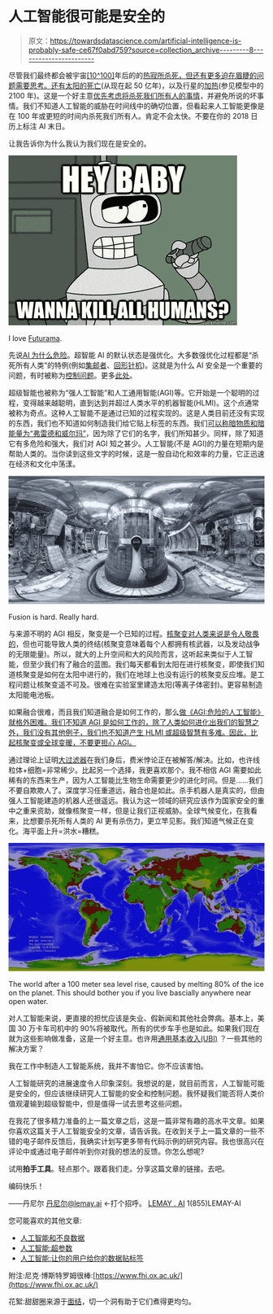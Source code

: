 # 人工智能很可能是安全的

> 原文：<https://towardsdatascience.com/artificial-intelligence-is-probably-safe-ce67f0abd759?source=collection_archive---------8----------------------->

尽管我们最终都会被宇宙[[10^100]](https://en.wikipedia.org/wiki/Googol)年后的的[热寂所杀死，但还有更多迫在眉睫的问题需要思考。还有太阳的](https://www.youtube.com/watch?v=4_aOIA-vyBo)[死亡](https://www.space.com/g00/23154-death-of-sun-will-destroy-earth-infographic.html?i10c.encReferrer=aHR0cHM6Ly93d3cuZ29vZ2xlLmNhLw%3D%3D)(从现在起 50 亿年)，以及行星的[加热](https://www.nasa.gov/press-release/nasa-releases-detailed-global-climate-change-projections)(参见模型中的 2100 年)。这是一个好主意[优先考虑将杀死我们所有人的事情](https://nickbostrom.com/papers/future.html)，并避免所说的坏事情。我们不知道人工智能的威胁在时间线中的确切位置，但看起来人工智能更像是在 100 年或更短的时间内杀死我们所有人。肯定不会太快。不要在你的 2018 日历上标注 AI 末日。

让我告诉你为什么我认为我们现在是安全的。

![](img/23e53c4f3e9144ffa28bacd7e3cb0855.png)

I love [Futurama](http://www.quickmeme.com/meme/3pty0g).

先说[AI 为什么危险](https://books.google.ca/books?id=C-_8AwAAQBAJ&lpg=PP1&ots=UFS-LttOMq&lr&pg=PP1#v=onepage&q&f=false)。超智能 AI 的默认状态是强优化。大多数强优化过程都是“杀死所有人类”的特例(例如[集邮者](https://www.youtube.com/watch?v=tcdVC4e6EV4)、[回形针机](https://en.wikipedia.org/wiki/Instrumental_convergence))。这就是为什么 AI 安全是一个重要的问题，有时被称为[控制问题](https://en.wikipedia.org/wiki/AI_control_problem)。更多[此处](https://www.youtube.com/results?search_query=computerphile+ai+safety)。

超级智能也被称为“强人工智能”和人工通用智能(AGI)等。它开始是一个聪明的过程，变得越来越聪明，直到达到并超过人类水平的机器智能(HLMI)。这个点通常被称为奇点。这种人工智能不是通过已知的过程实现的。这是人类目前还没有实现的东西，我们也不知道如何制造我们给它贴上标签的东西。我们[可以称暗物质和暗能量为“弗雷德和威尔玛”](https://www.youtube.com/watch?v=kfYZqBG1IDg)，因为除了它们的名字，我们所知甚少。同样，除了知道它有多危险和强大，我们对 AGI 知之甚少。人工智能(不是 AGI)的力量在短期内是帮助人类的。当你读到这些文字的时候，这是一股自动化和效率的力量，它正迅速在经济和文化中荡漾。

![](img/facb88a19b4967934e511ea24c7ff873.png)

Fusion is hard. Really hard.

与来源不明的 AGI 相反，聚变是一个已知的过程。[核聚变对人类来说是令人敬畏的](https://www.youtube.com/watch?v=-MaASrJyqYg)，但也可能导致人类的终结(核聚变意味着每个人都拥有核武器，以及发动战争的无限能量)。所以，就大的上升空间和大的风险而言，这听起来类似于人工智能，但至少我们有了融合的蓝图。我们每天都看到太阳在进行核聚变，即使我们知道核聚变是如何在太阳中进行的，我们在地球上也没有运行的核聚变反应堆。是工程问题让核聚变遥不可及。很难在实验室里建造太阳(等离子体密封)。更容易制造太阳能电池板。

如果融合很难，而且我们知道融合是如何工作的，那么[做《AGI:危险的人工智能》就格外困难。我们不知道 AGI 是如何工作的，除了人类如何进化出我们的智慧之外，我们没有其他例子，我们也不知道产生 HLMI 或超级智慧有多难。因此，比起核聚变或全球变暖，不要更担心 AGI。](https://en.wikipedia.org/wiki/Argumentum_a_fortiori)

通过理论上证明[大过滤器](https://youtu.be/sNhhvQGsMEc)在我们身后，费米悖论正在被解答/解决。比如，也许线粒体+细胞=非常稀少。比起另一个选择，我更喜欢那个。我不相信 AGI 需要如此稀有的东西来生产，因为人工智能比生物生命需要更少的进化时间。但是……我们不要自欺欺人了。深度学习任重道远，融合也是如此。杀手机器人是真实的，但由强人工智能建造的机器人还很遥远。我认为这一领域的研究应该作为国家安全的重中之重来资助，就像核聚变一样，但是让我们正视威胁。全球气候变化，在我看来，比想要杀死所有人类的 AI 更有杀伤力，更立竿见影。我们知道气候正在变化。海平面上升=洪水=糟糕。

![](img/90949d7b4d53f7fc39a439faf2e16743.png)

The world after a 100 meter sea level rise, caused by melting 80% of the ice on the planet. This should bother you if you live bascially anywhere near open water.

对人工智能来说，更直接的担忧应该是失业、假新闻和其他社会弊病。基本上，美国 30 万卡车司机中的 90%将被取代。所有的优步车手也是如此。如果我们现在就为这些影响做准备，这是一个好主意。也许用[通用基本收入(UBI)](https://youtu.be/kl39KHS07Xc) ？一些其他的解决方案？

我在工作中制造人工智能系统，我并不害怕它。你不应该害怕。

人工智能研究的进展速度令人印象深刻。我想说的是，就目前而言，人工智能可能是安全的，但应该继续研究人工智能的安全和控制问题。我怀疑我们能否将人类价值观灌输到超级智能中，但是值得一试去思考这些问题。

在我花了很多精力准备的上一篇文章之后，这是一篇非常有趣的高水平文章。如果你喜欢这篇关于人工智能安全的文章，请告诉我。在收到关于上一篇文章的一些不错的电子邮件反馈后，我确实计划写更多带有代码示例的研究内容。我也很高兴在评论中或通过电子邮件听到你对我的想法的反馈。你怎么想呢?

试用**拍手工具**。轻点那个。跟着我们走。分享这篇文章的链接。去吧。

编码快乐！

——丹尼尔
丹尼尔@lemay.ai ←打个招呼。
[LEMAY . AI](https://lemay.ai)
1(855)LEMAY-AI

您可能喜欢的其他文章:

*   [人工智能和不良数据](/artificial-intelligence-and-bad-data-fbf2564c541a)
*   [人工智能:超参数](/artificial-intelligence-hyperparameters-48fa29daa516)
*   [人工智能:让你的用户给你的数据贴标签](https://medium.com/towards-data-science/artificial-intelligence-get-your-users-to-label-your-data-b5fa7c0c9e00)

附注:尼克·博斯特罗姆很棒:[https://www.fhi.ox.ac.uk/](https://www.fhi.ox.ac.uk/)

花絮:甜甜圈来源于[面结](https://www.youtube.com/watch?v=DePRyZE5sn4)，切一个洞有助于它们煮得更均匀。